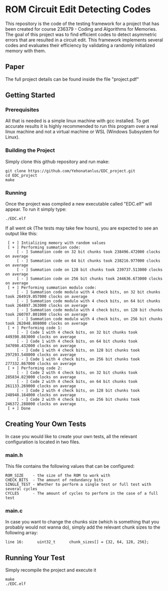 # ROM Circuit Edit Detecting Codes
This repository is the code of the testing framework for a project that has been created for course 236379 - Coding and Algorithms for Memories. 
The goal of this project was to find efficient codes to detect asymmetric errors that are resulted in a circuit edit. This framework implements several codes and evaluates their efficiency by validating a randomly initialized memory with them.

## Paper
The full project details can be found inside the file "project.pdf"


## Getting Started
### Prerequisites
All that is needed is a simple linux machine with gcc installed. To get accurate results it is highly recommended to run this program over a real linux machine and not a virtual machine or WSL (Windows Subsystem for Linux).

### Building the Project
Simply clone this github repository and run make:
```
git clone https://github.com/Yehonatanlus/EDC_project.git
cd EDC_project
make
```
### Running
Once the project was compiled a new executable called "EDC.elf" will appear. To run it simply type:

```
./EDC.elf
```
If all went ok (The tests may take few hours), you are expected to see an output like this:

```
 [ + ] Intializing memory with random values
 [ + ] Performing summation code:
     [ - ] Summation code on 32 bit chunks took 238496.472000 clocks on average
     [ - ] Summation code on 64 bit chunks took 238216.977000 clocks on average
     [ - ] Summation code on 128 bit chunks took 239737.513000 clocks on average
     [ - ] Summation code on 256 bit chunks took 244636.673000 clocks on average
 [ + ] Performing summation modulo code:
     [ - ] Summation code modulo with 4 check bits, on 32 bit chunks took 264919.057000 clocks on average
     [ - ] Summation code modulo with 4 check bits, on 64 bit chunks took 264897.363000 clocks on average
     [ - ] Summation code modulo with 4 check bits, on 128 bit chunks took 260707.801000 clocks on average
     [ - ] Summation code modulo with 4 check bits, on 256 bit chunks took 262048.808000 clocks on average
 [ + ] Performing code 1:
     [ - ] Code 1 with 4 check bits, on 32 bit chunks took 449398.883000 clocks on average
     [ - ] Code 1 with 4 check bits, on 64 bit chunks took 347098.432000 clocks on average
     [ - ] Code 1 with 4 check bits, on 128 bit chunks took 297293.548000 clocks on average
     [ - ] Code 1 with 4 check bits, on 256 bit chunks took 277332.867000 clocks on average
 [ + ] Performing code 2:
     [ - ] Code 2 with 4 check bits, on 32 bit chunks took 285834.823000 clocks on average
     [ - ] Code 2 with 4 check bits, on 64 bit chunks took 261133.269000 clocks on average
     [ - ] Code 2 with 4 check bits, on 128 bit chunks took 248948.164000 clocks on average
     [ - ] Code 2 with 4 check bits, on 256 bit chunks took 246372.288000 clocks on average
 [ + ] Done
```

## Creating Your Own Tests
In case you would like to create your own tests, all the relevant configuration is located in two files.
### main.h
This file contains the following values that can be configured:
```
ROM_SIZE    - the size of the ROM to work with
CHECK_BITS  - The amount of redundancy bits
SINGLE_TEST - Whether to perform a single test or full test with several cycles
CYCLES      - The amount of cycles to perform in the case of a full test
```
### main.c
In case you want to change the chunks size (which is something that you probably would not wanna do), simply add the relevant chunk sizes to the following array:
```
line 16:      uint32_t      chunk_sizes[] = {32, 64, 128, 256};
```

## Running Your Test
Simply recompile the project and execute it
```
make
./EDC.elf
```





